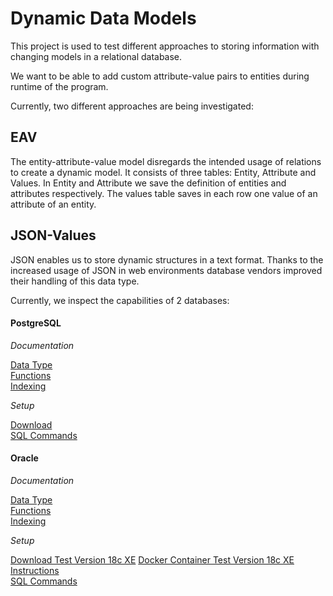 # Dynamic Data Models

This project is used to test different approaches to storing information with changing models in a relational database.

We want to be able to add custom attribute-value pairs to entities during runtime of the program.

Currently, two different approaches are being investigated:

## EAV

The entity-attribute-value model disregards the intended usage of relations to create a dynamic model. 
It consists of three tables: Entity, Attribute and Values. In Entity and Attribute we save the definition of entities and attributes respectively. 
The values table saves in each row one value of an attribute of an entity.

## JSON-Values

JSON enables us to store dynamic structures in a text format. 
Thanks to the increased usage of JSON in web environments database vendors improved their handling of this data type.

Currently, we inspect the capabilities of 2 databases:

#### PostgreSQL 

*Documentation*

[Data Type](https://www.postgresql.org/docs/13/datatype-json.html)  
[Functions](https://www.postgresql.org/docs/13/functions-json.html)  
[Indexing](https://www.postgresql.org/docs/13/datatype-json.html#JSON-INDEXING)  

*Setup*

[Download](https://www.postgresql.org/download/)  
[SQL Commands](src/main/resources/sql/postgre.sql)


#### Oracle

*Documentation*

[Data Type](https://docs.oracle.com/en/database/oracle/oracle-database/18/adjsn/json-in-oracle-database.html#GUID-F6282E67-CBDF-442E-946F-5F781BC14F33)  
[Functions](https://docs.oracle.com/en/database/oracle/oracle-database/18/adjsn/query-json-data.html#GUID-119E5069-77F2-45DC-B6F0-A1B312945590)  
[Indexing](https://docs.oracle.com/en/database/oracle/oracle-database/18/adjsn/indexes-for-json-data.html#GUID-8A1B098E-D4FE-436E-A715-D8B465655C0D)  

*Setup*

[Download Test Version 18c XE](https://www.oracle.com/database/technologies/xe-downloads.html)
[Docker Container Test Version 18c XE Instructions](https://github.com/oracle/docker-images/tree/master/OracleDatabase/SingleInstance)  
[SQL Commands](src/main/resources/sql/oracle.sql)

<!-- 

## PostgreSQL HSTORE

Since indexing JSON values in PostgreSQL requires simple JSON Objects, we could also consider using the key-value store of PostreSQL.

-->
